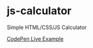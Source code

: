 # js-calculator
Simple HTML/CSS/JS Calculator

[CodePen Live Example](https://codepen.io/damianbraun/pen/peZYgB "Calculator")
